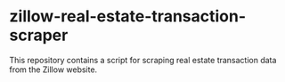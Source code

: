 # zillow-real-estate-transaction-scraper
This repository contains a script for scraping real estate transaction data from the Zillow website.
